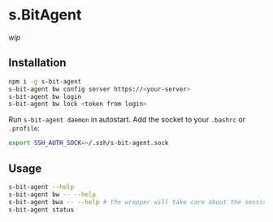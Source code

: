# s.BitAgent

*wip*

## Installation

```bash
npm i -g s-bit-agent
s-bit-agent bw config server https://<your-server>
s-bit-agent bw login
s-bit-agent bw lock <token from login>
```

Run `s-bit-agent daemon` in autostart.
Add the socket to your `.bashrc` or `.profile`:
```bash
export SSH_AUTH_SOCK=~/.ssh/s-bit-agent.sock
```

## Usage

```bash
s-bit-agent --help
s-bit-agent bw -- --help
s-bit-agent bwa -- --help # the wrapper will take care about the session creation
s-bit-agent status
```
